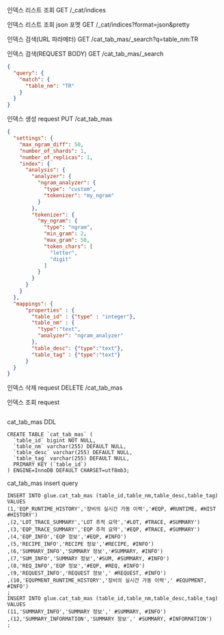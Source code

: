 인덱스 리스트 조회
GET /_cat/indices

인덱스 리스트 조회 json 포멧
GET  /_cat/indices?format=json&pretty

인덱스 검색(URL 파라메터)
GET /cat_tab_mas/_search?q=table_nm:TR

인덱스 검색(REQUEST BODY)
GET /cat_tab_mas/_search
```json
{
  "query": {
    "match": {
      "table_nm": "TR"
    }
  }
}
```
인덱스 생성 request
PUT /cat_tab_mas
```json
{
  "settings": {
    "max_ngram_diff": 50,
    "number_of_shards": 1,
    "number_of_replicas": 1,
    "index": {
      "analysis": {
        "analyzer": {
          "ngram_analyzer": {
            "type": "custom",
            "tokenizer": "my_ngram"
          }
        },
        "tokenizer": {
          "my_ngram": {
            "type": "ngram",
            "min_gram": 2,
            "max_gram": 50,
            "token_chars": [
              "letter",
              "digit"
            ]
          }
        }
      }
    }
  },
  "mappings": {
      "properties" : {
        "table_id" : {"type" : "integer"},
        "table_nm" : {
          "type":"text",
          "analyzer": "ngram_analyzer"
        },
        "table_desc": {"type":"text"},
        "table_tag" : {"type":"text"}
      }
  }
}

```
인덱스 삭제 request
DELETE /cat_tab_mas

인덱스 조회 request
```json

```
cat_tab_mas DDL
```
CREATE TABLE `cat_tab_mas` (
  `table_id` bigint NOT NULL,
  `table_nm` varchar(255) DEFAULT NULL,
  `table_desc` varchar(255) DEFAULT NULL,
  `table_tag` varchar(255) DEFAULT NULL,
  PRIMARY KEY (`table_id`)
) ENGINE=InnoDB DEFAULT CHARSET=utf8mb3;
```


cat_tab_mas insert query
```
INSERT INTO glue.cat_tab_mas (table_id,table_nm,table_desc,table_tag) VALUES 
(1,'EQP_RUNTIME_HISTORY','장비의 실시간 가동 이력','#EQP, #RUNTIME, #HIST #HISTORY')
,(2,'LOT_TRACE_SUMMARY','LOT 추적 요약','#LOT, #TRACE, #SUMMARY')
,(3,'EQP_TRACE_SUMMARY','EQP 추적 요약','#EQP, #TRACE, #SUMMARY')
,(4,'EQP_INFO','EQP 정보','#EQP, #INFO')
,(5,'RECIPE_INFO','RECIPE 정보','#RECIPE, #INFO')
,(6,'SUMMARY_INFO','SUMMARY 정보','#SUMMARY, #INFO')
,(7,'SUM_INFO','SUMMARY 정보','#SUM, #SUMMARY, #INFO')
,(8,'REQ_INFO','EQP 정보','#EQP, #REQ, #INFO')
,(9,'REQUEST_INFO','REQUEST 정보',' #REQUEST, #INFO')
,(10,'EQUPMENT_RUNTIME_HISTORY','장비의 실시간 가동 이력',' #EQUPMENT, #INFO')
;
INSERT INTO glue.cat_tab_mas (table_id,table_nm,table_desc,table_tag) VALUES 
(11,'SUMMARY_INFO','SUMMARY 정보',' #SUMMARY, #INFO')
,(12,'SUMMARY_INFORMATION','SUMMARY 정보',' #SUMMARY, #INFORMATION')
;
```